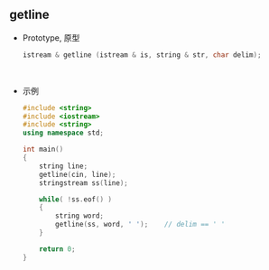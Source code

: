 ##	getline

*	Prototype, 原型

	```cpp
	istream & getline (istream & is, string & str, char delim);
	```

	<br>

*	示例

	```cpp
	#include <string>
	#include <iostream>
	#include <string>
	using namespace std;

	int main()
	{
		string line;
		getline(cin, line);
		stringstream ss(line);

		while( !ss.eof() )
		{
			string word;
			getline(ss, word, ' ');    // delim == ' '
		}

		return 0;
	}
	```
